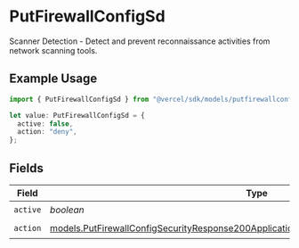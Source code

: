 # PutFirewallConfigSd

Scanner Detection - Detect and prevent reconnaissance activities from network scanning tools.

## Example Usage

```typescript
import { PutFirewallConfigSd } from "@vercel/sdk/models/putfirewallconfigop.js";

let value: PutFirewallConfigSd = {
  active: false,
  action: "deny",
};
```

## Fields

| Field                                                                                                                                                                                    | Type                                                                                                                                                                                     | Required                                                                                                                                                                                 | Description                                                                                                                                                                              |
| ---------------------------------------------------------------------------------------------------------------------------------------------------------------------------------------- | ---------------------------------------------------------------------------------------------------------------------------------------------------------------------------------------- | ---------------------------------------------------------------------------------------------------------------------------------------------------------------------------------------- | ---------------------------------------------------------------------------------------------------------------------------------------------------------------------------------------- |
| `active`                                                                                                                                                                                 | *boolean*                                                                                                                                                                                | :heavy_check_mark:                                                                                                                                                                       | N/A                                                                                                                                                                                      |
| `action`                                                                                                                                                                                 | [models.PutFirewallConfigSecurityResponse200ApplicationJSONResponseBodyActiveCrsSdAction](../models/putfirewallconfigsecurityresponse200applicationjsonresponsebodyactivecrssdaction.md) | :heavy_check_mark:                                                                                                                                                                       | N/A                                                                                                                                                                                      |